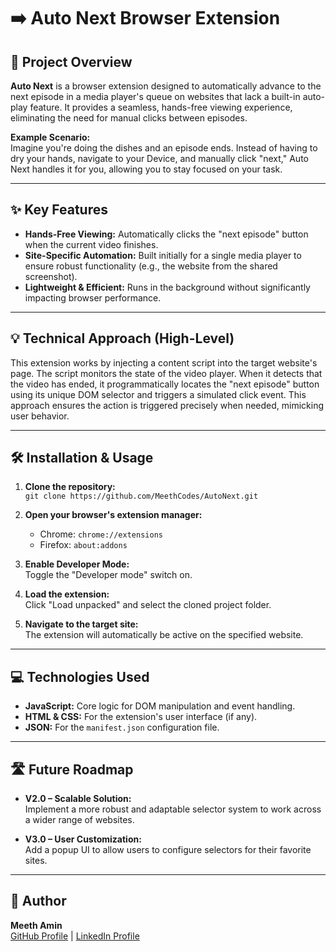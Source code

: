 # ➡️ Auto Next Browser Extension

## 🚀 Project Overview

**Auto Next** is a browser extension designed to automatically advance to the next episode in a media player's queue on websites that lack a built-in auto-play feature. It provides a seamless, hands-free viewing experience, eliminating the need for manual clicks between episodes.

**Example Scenario:**  
Imagine you're doing the dishes and an episode ends. Instead of having to dry your hands, navigate to your Device, and manually click "next," Auto Next handles it for you, allowing you to stay focused on your task.

---

## ✨ Key Features

- **Hands-Free Viewing:** Automatically clicks the "next episode" button when the current video finishes.
- **Site-Specific Automation:** Built initially for a single media player to ensure robust functionality (e.g., the website from the shared screenshot).
- **Lightweight & Efficient:** Runs in the background without significantly impacting browser performance.

---

## 💡 Technical Approach (High-Level)

This extension works by injecting a content script into the target website's page. The script monitors the state of the video player. When it detects that the video has ended, it programmatically locates the "next episode" button using its unique DOM selector and triggers a simulated click event. This approach ensures the action is triggered precisely when needed, mimicking user behavior.

---

## 🛠️ Installation & Usage

1. **Clone the repository:**  
   `git clone https://github.com/MeethCodes/AutoNext.git`

2. **Open your browser's extension manager:**  
   - Chrome: `chrome://extensions`  
   - Firefox: `about:addons`

3. **Enable Developer Mode:**  
   Toggle the "Developer mode" switch on.

4. **Load the extension:**  
   Click "Load unpacked" and select the cloned project folder.

5. **Navigate to the target site:**  
   The extension will automatically be active on the specified website.

---

## 💻 Technologies Used

- **JavaScript:** Core logic for DOM manipulation and event handling.
- **HTML & CSS:** For the extension's user interface (if any).
- **JSON:** For the `manifest.json` configuration file.

---

## 🛣️ Future Roadmap

- **V2.0 – Scalable Solution:**  
  Implement a more robust and adaptable selector system to work across a wider range of websites.

- **V3.0 – User Customization:**  
  Add a popup UI to allow users to configure selectors for their favorite sites.

---

## 👤 Author

**Meeth Amin**  
[GitHub Profile](https://github.com/MeethCodes) | [LinkedIn Profile](https://www.linkedin.com/in/meeth-amin-4a73711b3/)
